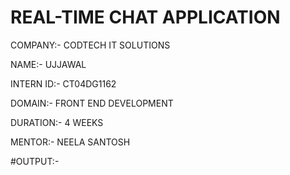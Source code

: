 # REAL-TIME CHAT APPLICATION

COMPANY:- CODTECH IT SOLUTIONS

NAME:- UJJAWAL

INTERN ID:- CT04DG1162

DOMAIN:- FRONT END DEVELOPMENT

DURATION:- 4 WEEKS

MENTOR:- NEELA SANTOSH

#OUTPUT:-
